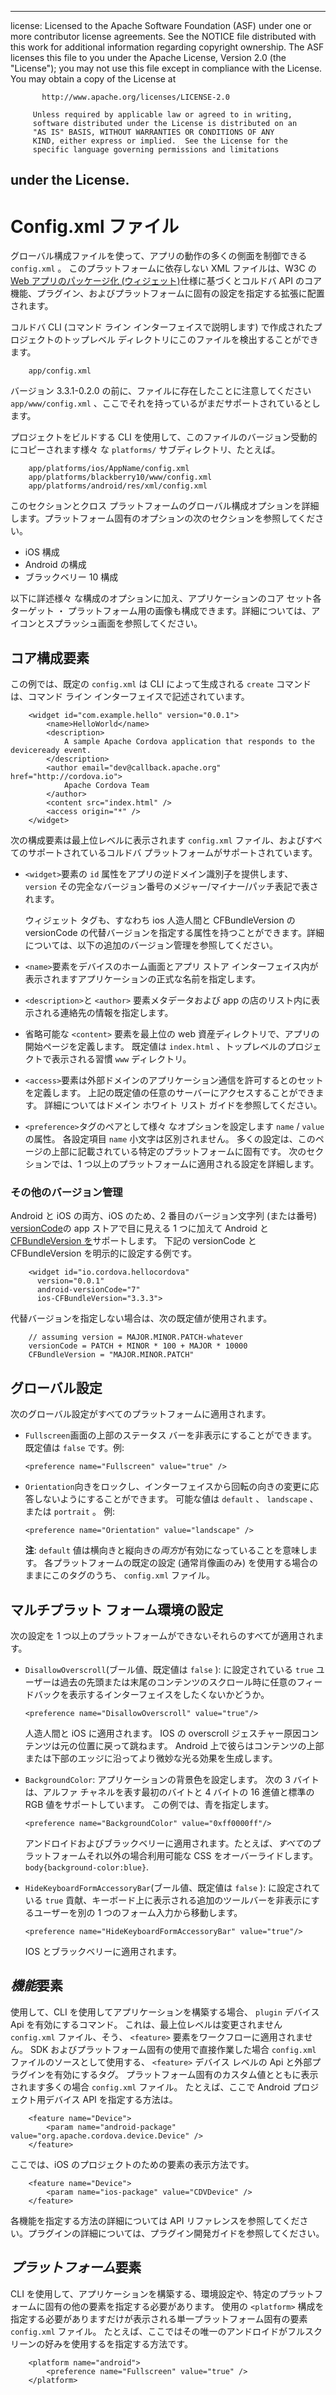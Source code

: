 * * *

license: Licensed to the Apache Software Foundation (ASF) under one or more contributor license agreements. See the NOTICE file distributed with this work for additional information regarding copyright ownership. The ASF licenses this file to you under the Apache License, Version 2.0 (the "License"); you may not use this file except in compliance with the License. You may obtain a copy of the License at

           http://www.apache.org/licenses/LICENSE-2.0
    
         Unless required by applicable law or agreed to in writing,
         software distributed under the License is distributed on an
         "AS IS" BASIS, WITHOUT WARRANTIES OR CONDITIONS OF ANY
         KIND, either express or implied.  See the License for the
         specific language governing permissions and limitations
    

## under the License.

# Config.xml ファイル

グローバル構成ファイルを使って、アプリの動作の多くの側面を制御できる `config.xml` 。 このプラットフォームに依存しない XML ファイルは、W3C の[Web アプリのパッケージ化 (ウィジェット)][1]仕様に基づくとコルドバ API のコア機能、プラグイン、およびプラットフォームに固有の設定を指定する拡張に配置されます。

 [1]: http://www.w3.org/TR/widgets/

コルドバ CLI (コマンド ライン インターフェイスで説明します) で作成されたプロジェクトのトップレベル ディレクトリにこのファイルを検出することができます。

        app/config.xml
    

バージョン 3.3.1-0.2.0 の前に、ファイルに存在したことに注意してください `app/www/config.xml` 、ここでそれを持っているがまだサポートされているとします。

プロジェクトをビルドする CLI を使用して、このファイルのバージョン受動的にコピーされます様々 な `platforms/` サブディレクトリ、たとえば。

        app/platforms/ios/AppName/config.xml
        app/platforms/blackberry10/www/config.xml
        app/platforms/android/res/xml/config.xml
    

このセクションとクロス プラットフォームのグローバル構成オプションを詳細します。プラットフォーム固有のオプションの次のセクションを参照してください。

*   iOS 構成
*   Android の構成
*   ブラックベリー 10 構成

以下に詳述様々 な構成のオプションに加え、アプリケーションのコア セット各ターゲット ・ プラットフォーム用の画像も構成できます。詳細については、アイコンとスプラッシュ画面を参照してください。

## コア構成要素

この例では、既定の `config.xml` は CLI によって生成される `create` コマンドは、コマンド ライン インターフェイスで記述されています。

        <widget id="com.example.hello" version="0.0.1">
            <name>HelloWorld</name>
            <description>
                A sample Apache Cordova application that responds to the deviceready event.
            </description>
            <author email="dev@callback.apache.org" href="http://cordova.io">
                Apache Cordova Team
            </author>
            <content src="index.html" />
            <access origin="*" />
        </widget>
    

次の構成要素は最上位レベルに表示されます `config.xml` ファイル、およびすべてのサポートされているコルドバ プラットフォームがサポートされています。

*   `<widget>`要素の `id` 属性をアプリの逆ドメイン識別子を提供します、 `version` その完全なバージョン番号のメジャー/マイナー/パッチ表記で表されます。
    
    ウィジェット タグも、すなわち ios 人造人間と CFBundleVersion の versionCode の代替バージョンを指定する属性を持つことができます。詳細については、以下の追加のバージョン管理を参照してください。

*   `<name>`要素をデバイスのホーム画面とアプリ ストア インターフェイス内が表示されますアプリケーションの正式な名前を指定します。

*   `<description>`と `<author>` 要素メタデータおよび app の店のリスト内に表示される連絡先の情報を指定します。

*   省略可能な `<content>` 要素を最上位の web 資産ディレクトリで、アプリの開始ページを定義します。 既定値は `index.html` 、トップレベルのプロジェクトで表示される習慣 `www` ディレクトリ。

*   `<access>`要素は外部ドメインのアプリケーション通信を許可するとのセットを定義します。 上記の既定値の任意のサーバーにアクセスすることができます。 詳細についてはドメイン ホワイト リスト ガイドを参照してください。

*   `<preference>`タグのペアとして様々 なオプションを設定します `name` / `value` の属性。 各設定項目 `name` 小文字は区別されません。 多くの設定は、このページの上部に記載されている特定のプラットフォームに固有です。 次のセクションでは、1 つ以上のプラットフォームに適用される設定を詳細します。

### その他のバージョン管理

Android と iOS の両方、iOS のため、2 番目のバージョン文字列 (または番号) [versionCode][2]の app ストアで目に見える 1 つに加えて Android と[CFBundleVersion を][3]サポートします。 下記の versionCode と CFBundleVersion を明示的に設定する例です。

 [2]: http://developer.android.com/tools/publishing/versioning.html
 [3]: http://stackoverflow.com/questions/4933093/cfbundleversion-in-the-info-plist-upload-error

        <widget id="io.cordova.hellocordova"
          version="0.0.1"
          android-versionCode="7"
          ios-CFBundleVersion="3.3.3">
    

代替バージョンを指定しない場合は、次の既定値が使用されます。

        // assuming version = MAJOR.MINOR.PATCH-whatever
        versionCode = PATCH + MINOR * 100 + MAJOR * 10000
        CFBundleVersion = "MAJOR.MINOR.PATCH"
    

## グローバル設定

次のグローバル設定がすべてのプラットフォームに適用されます。

*   `Fullscreen`画面の上部のステータス バーを非表示にすることができます。既定値は `false` です。例:
    
        <preference name="Fullscreen" value="true" />
        

*   `Orientation`向きをロックし、インターフェイスから回転の向きの変更に応答しないようにすることができます。 可能な値は `default` 、 `landscape` 、または `portrait` 。 例:
    
        <preference name="Orientation" value="landscape" />
        
    
    **注**: `default` 値は横向きと縦向きの*両方*が有効になっていることを意味します。 各プラットフォームの既定の設定 (通常肖像画のみ) を使用する場合のままにこのタグのうち、 `config.xml` ファイル。

## マルチプラット フォーム環境の設定

次の設定を 1 つ以上のプラットフォームができないそれらのすべてが適用されます。

*   `DisallowOverscroll`(ブール値、既定値は `false` ): に設定されている `true` ユーザーは過去の先頭または末尾のコンテンツのスクロール時に任意のフィードバックを表示するインターフェイスをしたくないかどうか。
    
        <preference name="DisallowOverscroll" value="true"/>
        
    
    人造人間と iOS に適用されます。 IOS の overscroll ジェスチャー原因コンテンツは元の位置に戻って跳ねます。 Android 上で彼らはコンテンツの上部または下部のエッジに沿ってより微妙な光る効果を生成します。

*   `BackgroundColor`: アプリケーションの背景色を設定します。 次の 3 バイトは、アルファ チャネルを表す最初のバイトと 4 バイトの 16 進値と標準の RGB 値をサポートしています。 この例では、青を指定します。
    
        <preference name="BackgroundColor" value="0xff0000ff"/>
        
    
    アンドロイドおよびブラックベリーに適用されます。たとえば、*すべて*のプラットフォームそれ以外の場合利用可能な CSS をオーバーライドします。`body{background-color:blue}`.

*   `HideKeyboardFormAccessoryBar`(ブール値、既定値は `false` ): に設定されている `true` 貢献、キーボード上に表示される追加のツールバーを非表示にするユーザーを別の 1 つのフォーム入力から移動します。
    
        <preference name="HideKeyboardFormAccessoryBar" value="true"/>
        
    
    IOS とブラックベリーに適用されます。

## *機能*要素

使用して、CLI を使用してアプリケーションを構築する場合、 `plugin` デバイス Api を有効にするコマンド。 これは、最上位レベルは変更されません `config.xml` ファイル、そう、 `<feature>` 要素をワークフローに適用されません。 SDK およびプラットフォーム固有の使用で直接作業した場合 `config.xml` ファイルのソースとして使用する、 `<feature>` デバイス レベルの Api と外部プラグインを有効にするタグ。 プラットフォーム固有のカスタム値とともに表示されます多くの場合 `config.xml` ファイル。 たとえば、ここで Android プロジェクト用デバイス API を指定する方法は。

        <feature name="Device">
            <param name="android-package" value="org.apache.cordova.device.Device" />
        </feature>
    

ここでは、iOS のプロジェクトのための要素の表示方法です。

        <feature name="Device">
            <param name="ios-package" value="CDVDevice" />
        </feature>
    

各機能を指定する方法の詳細については API リファレンスを参照してください。プラグインの詳細については、プラグイン開発ガイドを参照してください。

## *プラットフォーム*要素

CLI を使用して、アプリケーションを構築する、環境設定や、特定のプラットフォームに固有の他の要素を指定する必要があります。 使用の `<platform>` 構成を指定する必要がありますだけが表示される単一プラットフォーム固有の要素 `config.xml` ファイル。 たとえば、ここではその唯一のアンドロイドがフルスクリーンの好みを使用するを指定する方法です。

        <platform name="android">
            <preference name="Fullscreen" value="true" />
        </platform>
